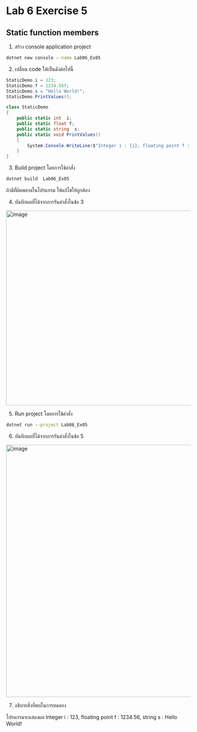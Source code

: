 # Lab 6 Exercise 5

## Static function members

1. สร้าง console application project

```cmd
dotnet new console --name Lab06_Ex05
```

2. เปลี่ยน code ให้เป็นดังต่อไปนี้

```cs
StaticDemo.i = 123;
StaticDemo.f = 1234.56f;
StaticDemo.s = "Hello World!";
StaticDemo.PrintValues();

class StaticDemo
{
    public static int  i;
    public static float f;
    public static string  s;
    public static void PrintValues()
    {
        System.Console.WriteLine($"Integer i : {i}, floating point f : {f}, string s  : {s}");
    }
}
```

3. Build project โดยการใช้คำสั่ง

```cmd
dotnet build  Lab06_Ex05
```

ถ้ามีที่ผิดพลาดในโปรแกรม ให้แก้ไขให้ถูกต้อง

4. บันทึกผลที่ได้จากการรันคำสั่งในข้อ 3 

<img width="530" alt="image" src="https://github.com/chatladawongkanyon/03376836-OOP-2566-Lab-06/assets/144195963/bd58b5f8-3bb9-4128-9ff5-a3f7db3ea9e2">

5. Run project โดยการใช้คำสั่ง

```cmd
dotnet run --project Lab06_Ex05
```

6. บันทึกผลที่ได้จากการรันคำสั่งในข้อ 5

<img width="686" alt="image" src="https://github.com/chatladawongkanyon/03376836-OOP-2566-Lab-06/assets/144195963/5b4b5d82-c4bf-41b0-8914-2973b73665e7">

7. อธิบายสิ่งที่พบในการทดลอง

โปรแกรมจะแสดงผล Integer i : 123, floating point f : 1234.56, string s : Hello World!
